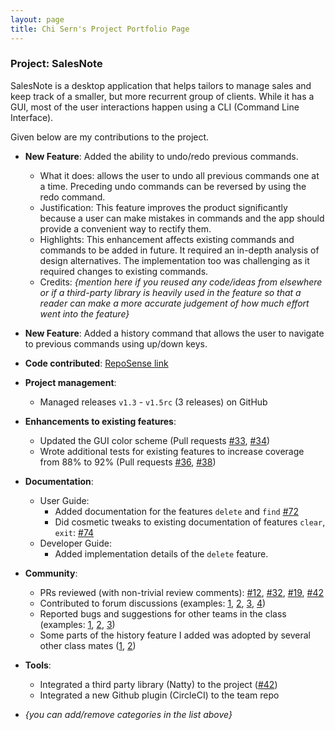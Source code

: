 ```yaml
---
layout: page
title: Chi Sern's Project Portfolio Page
---
```


### Project: SalesNote

SalesNote is a desktop application that helps tailors to manage sales and keep track of a smaller, but more recurrent group of clients. While it has a GUI, most of the user interactions happen using a CLI (Command Line Interface).

Given below are my contributions to the project.

* **New Feature**: Added the ability to undo/redo previous commands.
    * What it does: allows the user to undo all previous commands one at a time. Preceding undo commands can be reversed by using the redo command.
    * Justification: This feature improves the product significantly because a user can make mistakes in commands and the app should provide a convenient way to rectify them.
    * Highlights: This enhancement affects existing commands and commands to be added in future. It required an in-depth analysis of design alternatives. The implementation too was challenging as it required changes to existing commands.
    * Credits: *{mention here if you reused any code/ideas from elsewhere or if a third-party library is heavily used in the feature so that a reader can make a more accurate judgement of how much effort went into the feature}*

* **New Feature**: Added a history command that allows the user to navigate to previous commands using up/down keys.

* **Code contributed**: [RepoSense link]()

* **Project management**:
    * Managed releases `v1.3` - `v1.5rc` (3 releases) on GitHub

* **Enhancements to existing features**:
    * Updated the GUI color scheme (Pull requests [\#33](), [\#34]())
    * Wrote additional tests for existing features to increase coverage from 88% to 92% (Pull requests [\#36](), [\#38]())

* **Documentation**:
    * User Guide:
        * Added documentation for the features `delete` and `find` [\#72]()
        * Did cosmetic tweaks to existing documentation of features `clear`, `exit`: [\#74]()
    * Developer Guide:
        * Added implementation details of the `delete` feature.

* **Community**:
    * PRs reviewed (with non-trivial review comments): [\#12](), [\#32](), [\#19](), [\#42]()
    * Contributed to forum discussions (examples: [1](), [2](), [3](), [4]())
    * Reported bugs and suggestions for other teams in the class (examples: [1](), [2](), [3]())
    * Some parts of the history feature I added was adopted by several other class mates ([1](), [2]())

* **Tools**:
    * Integrated a third party library (Natty) to the project ([\#42]())
    * Integrated a new Github plugin (CircleCI) to the team repo

* _{you can add/remove categories in the list above}_
